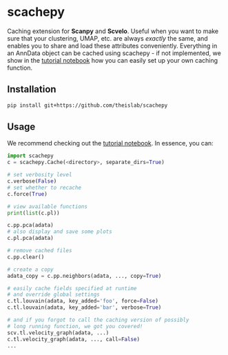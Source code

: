 # scachepy
Caching extension for **Scanpy** and **Scvelo**. Useful when you want to make sure that your clustering, UMAP, etc. are always *exactly* the same, and enables you to share and load these attributes conveniently. Everything in an AnnData object can be cached using scachepy - if not implemented, we show in the [tutorial notebook](./notebooks/scachepy_tutorial.ipynb) how you can easily set up your own caching function. 

## Installation
```bash
pip install git+https://github.com/theislab/scachepy
```

## Usage
We recommend checking out the [tutorial notebook](./notebooks/scachepy_tutorial.ipynb). In essence, you can:
```python
import scachepy
c = scachepy.Cache(<directory>, separate_dirs=True) 

# set verbosity level
c.verbose(False)
# set whether to recache
c.force(True)

# view available functions
print(list(c.pl))

c.pp.pca(adata)
# also display and save some plots
c.pl.pca(adata)

# remove cached files
c.pp.clear()

# create a copy
adata_copy = c.pp.neighbors(adata, ..., copy=True)

# easily cache fields specified at runtime
# and override global settings
c.tl.louvain(adata, key_added='foo', force=False)
c.tl.louvain(adata, key_added='bar', verbose=True)

# and if you forgot to call the caching version of possibly
# long running function, we got you covered!
scv.tl.velocity_graph(adata, ...)
c.tl.velocity_graph(adata, ..., call=False)
...
```
